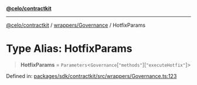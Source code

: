 [**@celo/contractkit**](../../../README.md)

***

[@celo/contractkit](../../../modules.md) / [wrappers/Governance](../README.md) / HotfixParams

# Type Alias: HotfixParams

> **HotfixParams** = `Parameters`\<`Governance`\[`"methods"`\]\[`"executeHotfix"`\]\>

Defined in: [packages/sdk/contractkit/src/wrappers/Governance.ts:123](https://github.com/celo-org/developer-tooling/blob/master/packages/sdk/contractkit/src/wrappers/Governance.ts#L123)
